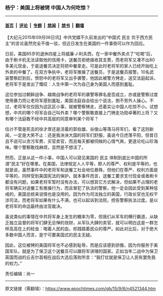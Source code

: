 ### 杨宁：美国上将被铐 中国人为何吃惊？

---

#### [首页](../../../..?n4521344) &nbsp;|&nbsp; [评论](../../../../../epoch-comment?n4521344) &nbsp;|&nbsp; [专题](../../../../../epoch-special?n4521344) &nbsp;|&nbsp; [禁闻](../../../../../epoch-news?n4521344) &nbsp;|&nbsp; [禁书](../../../../../books?n4521344) &nbsp;|&nbsp; [翻墙](https://github.com/gfw-breaker/nogfw/blob/master/README.md?n4521344)


<div class="post_content" id="artbody" itemprop="articleBody">
 <!-- article content begin -->
 <p>
  【大纪元2015年09月06日讯】中共党媒不久前发出的“中国式
  <ok href="https://www.epochtimes.com/gb/tag/%E6%B0%91%E4%B8%BB.html">
   民主
  </ok>
  优于西方民主”的言论虽然完全不值一驳，但近日发生在美国的一件事倒可以作为回应。
 </p>
 <p>
  日前，美国85岁的退休四星上将威廉‧J‧利夫西，在一家中餐外卖点了“吃喝”后，由于刷卡机无法读取他的信用卡，送餐员拒绝接收其支票，而老将军又凑不出80多美元现金，于是送餐员决定将把中餐拿走。可是此时老将军的家人已经开始吃上外卖的中餐了。在双方争执中，老将军推搡了送餐员，于是送餐员报警。10名武装警察赶到后，愤怒中的老将军又出手袭警，他因此被警方铐走，送交法庭起诉。老将军于是发出了慨叹：人生中第一次为自己身为美国人而感到羞耻。
 </p>
 <p>
  这位参加过朝鲜战争、越南战争的老将军的袭警等罪名是否成立，亦或是警察过度使用暴力而让老将军感到羞耻，美国法庭自会给出个说法，倒不劳外人操心。不过，老将军仅仅因为这区区小事，就被警察铐走，还着实让中国人吃惊不小。试想想，中共的哪个将军会自己叫外卖？哪个警察敢直接上门铐走功勋卓著的上将？又有哪个法庭敢不经中共高层的同意审判某个将军？
 </p>
 <p>
  估计不管是死去的徐才厚还是活着的郭伯雄、谷俊山等落马将军们，看了这则新闻，一定是大笑不止：还是我泱泱大国的将军们舒服，虽说今日虎落平阳，但昔日且不说可以贪污军费、买官卖官，而且每天都被伺候的心情气爽，更遑论吃山珍海味。哪个警察敢找麻烦，显然是不想活了。
 </p>
 <p>
  然而，正是从这一件小事，中国人可以窥见美国的
  <ok href="https://www.epochtimes.com/gb/tag/%E6%B0%91%E4%B8%BB.html">
   民主
  </ok>
  体制到底比中国的所谓“民主”好在哪里。在美国，法律规定人人平等，即人的尊严、权利是平等的，也就是说，虽然事件中的老将军和送餐工社会地位悬殊，但他们在尊严、权利方面是平等的，同样受到美国宪法的保护。就本事件而言，送餐工要求支付现金或者刷卡都没有问题，如果老将军暂时没有办法，可以想其它方式解决，但如果不占理的老将军确实对送餐工有推搡行为，而且冒犯了执法的警察，他一定会因此受到某种惩戒的，美国总统来说情也是没用的。因为作为司法独立的美国，行政长官也无权干涉司法，而老将军如果有什么不满，也可以起诉到法院，控告警察执法过度。是以老将军的命运最终由法官裁决。
 </p>
 <p>
  虽说类似的事情在中共将军身上发生的概率为零，但我们从军车的横行霸道，从缺乏独立监督的将军们肆无忌惮的敛财，从军队大肆的卖官，就可以明白这是一群怎样高高在上的蛀虫：喝着人民的血，却践踏着民众的尊严。如此对比后，对于绝大多数中国人而言，是宁可要美国式的民主无疑。
 </p>
 <p>
  因此，这位被铐的美国将军也不必感到耻辱，而是应该感到骄傲，因为你服务于美国军队，就是为了保卫这个送餐员可以跟将军讲理的国家。正如当年二战中为保卫英国而战的丘吉尔首相在战后大选后落败所言：“我打仗就是保卫让人民有罢免我的权力。”
 </p>
 <p>
  责任编辑：尚一
 </p>
 <!-- article content end -->
 <div id="below_article_ad">
 </div>
</div>


---

原文链接（需翻墙）：https://www.epochtimes.com/gb/15/9/6/n4521344.htm